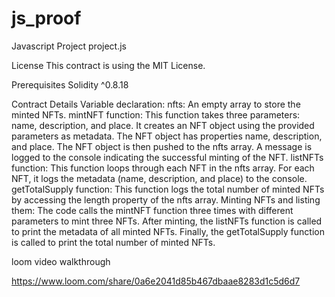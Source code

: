 # js_proof

Javascript Project project.js

License This contract is using the MIT License.

Prerequisites Solidity ^0.8.18

Contract Details Variable declaration: nfts: An empty array to store the minted NFTs. mintNFT function: This function takes three parameters: name, description, and place. It creates an NFT object using the provided parameters as metadata. The NFT object has properties name, description, and place. The NFT object is then pushed to the nfts array. A message is logged to the console indicating the successful minting of the NFT. listNFTs function: This function loops through each NFT in the nfts array. For each NFT, it logs the metadata (name, description, and place) to the console. getTotalSupply function: This function logs the total number of minted NFTs by accessing the length property of the nfts array. Minting NFTs and listing them: The code calls the mintNFT function three times with different parameters to mint three NFTs. After minting, the listNFTs function is called to print the metadata of all minted NFTs. Finally, the getTotalSupply function is called to print the total number of minted NFTs.

loom video walkthrough 

https://www.loom.com/share/0a6e2041d85b467dbaae8283d1c5d6d7
